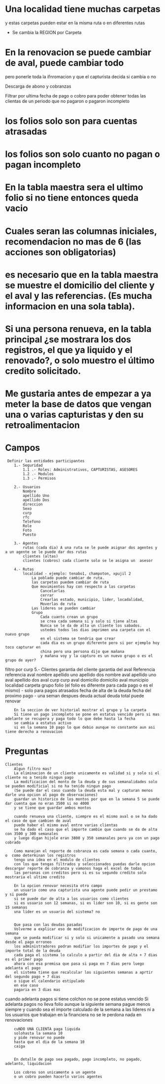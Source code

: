 # Una localidad tiene muchas carpetas
y estas carpetas pueden estar en la misma ruta o en diferentes rutas
- Se cambia la REGION por Carpeta
# En la renovacion se puede cambiar de aval, puede cambiar todo
pero ponerle toda la ifnromacion y que el capturista decida si cambia o no

Descarga de abono y cobranzas

Filtrar por ultima fecha de pago o cobro
para poder obtener todas las clientas de un periodo que no pagaron o pagaron incompleto

# los folios solo son para cuentas atrasadas
# los folios son solo cuanto  no pagan o pagan incompleto
# En la tabla maestra sera el ultimo folio si no tiene entonces queda vacio

# Cuales seran las columnas iniciales, recomendacion no mas de 6 (las acciones son obligatorias)

# es necesario que en la tabla maestra se muestre el domicilio del cliente y el aval y las referencias. (Es mucha informacion en una sola tabla).

# Si una persona renueva, en la tabla principal ¿se mostrara los dos registros, el que ya liquido y el renovado?, o solo muestro el último credito solicitado.

# Me gustaria antes de empezar a ya meter la base de datos que vengan una o varias capturistas y den su retroalimentacion

# Campos

     Definir las entidades participantes
        1.- Seguridad
            1.1 .- Roles: Administrativos, CAPTURISTAS, ASESORES
            1.2 .- Modulos
            1.3 .- Permisos
        
        2.- Usuarios
            Nombre
            apellido Uno
            apellido Dos
            direccion
            Sexo
            curp
            rfc
            Telefono
            Role
            Foto
            Puesto
        
        3.- Agentes
            rutas (cada dia) A una ruta se le puede asignar dos agentes y a un agente se le puede dar dos rutas
            clientes (altas)
            clientes (cobros) cada cliente solo se le asigna un  asesor

        4.- Rutas
            localidad - ejemplo: tenabo1, champoton, xpujil 2
                La poblado puede cambiar de ruta.
                las carpetas puedem cambiar de ruta
                Que movimientos hay con respecto a las carpetas
                    Cancelarlas
                    cerrar 
                    Crearlas estado, municipio, lider, locadalidad,
                    Moverlas de ruta
                Las lideres se pueden cambiar
                Grupo
                    Cada cuanto crean un grupo
                    se crea cada semana si y solo si tiene altas
                    Nunca se le da de alta un cliente los sabados.
                    ustedes todos los dias imprimen una carpeta con el nuevo grupo
                    en el sistema se tendria que crear
                    cada dia es un grupo diferente pero si por ejemplo hoy toco capturar en
                    china pero una persona dijo que mañana
                    y mañana voy y la capturo es un nuevo grupo o es el grupo de ayer?

filtro por curp
    5.- Clientes
        garantia del cliente
        garantia del aval
        Referencia
        referencia aval
        nombre 
        apellido uno
        apellido dos
        nombre aval
        apellido uno aval
        apellido dos aval
        curp
        curp aval
        domicilio 
        domicilio aval
        municipio
        localidad
        carpeta
        grupo
        folio (el folio es diferente para cada pago o es el mismo) - solo para pagos atrasados
        fecha de alta de la deuda
        fecha del proximo pago - una seman despues
        deuda actual
        deuda total
        puede renovar


        En la seccion de ver historial mostrar el grupo y la carpeta
        Si tiene un pago incompleto se pone en estatus vencido pero si mas adelante se recupera y paga todo lo que debe hasta la fecha
        se cambia a estatus activo
        si en la semana 10 pago lo que debio aunque no constante aun asi tiene derecho a renovacion
    

# Preguntas

    Clientes
        Algun filtro mas?
        La eliminacion de un cliente unicamente es validad si y solo si el cliente no a tenido ningun pago
        La modificacion del monto de la deuda y de sus semanalidades solo se pueden modificial si no ha tenido ningun pago
        (Se puede dar el caso cuando la deuda esta mal y capturan menos darle una opcion al pago de observaciones)
        guardar un historico de los montos por que en la semana 5 se puede dar cuenta que no eran 3500 si no 4000
        y se tiene que guardar ambos montos

        cuando renueva una cliente, siempre es el mismo aval o se ha dado el caso de que cambien de aval
        puede haber el mismo aval entre varias clientas
        se ha dado el caso que el importe cambie que cuando se da de alta con 3500 y 300 semanales
        y luego digan hijole eran 3800 y 350 semanales pero ya con un pago cobrado

        Como manejan el reporte de cobranza es cada semana o cada cuanto, o  como determinan los registros
        tengo una idea en el modulo de clientes
        con los que tengas filtrados y seleccionados puedas darle opcion descargar reporte de cobranza y vamonos haga el excel de todas
        las personas con creditos pero si es su segundo credito solo mostraria el ultimo credito

        En la opcion renovar necesita otro campo
        un usuario como una capturista una agente puede pedir un prestamo y si puede
        si se puede dar de alta a los usuarios como clientes
        si es usuario son 12 semanas, si es lider son 10, si es gente son 15 semanas
        una lider es un usuario del sistema? no


        Que pasa con las deudas pasadas
        Volverme a explicar eso de modificacion de importe de pago de una semana
        que se pueda modificar si y solo si unicamente a pasado una semana desde el pago erroneo
        los administradores podran modifiar los importes de pago y el importe total de la deuda
        cada paga el sistema lo calculo a partir del dia de alta + 7 dias es el primer pago
        ahora con esa premisa que pasa si paga en 7 dias pero luego adelanta el pago 
        el sistema tiene que recalcular los siguientes semanas a aprtir del segundo pago + 7 dias
        o sigue el calendario estipulado
        en ese caso
        pagaria en 3 dias mas 

cuando adelanta pagos si tiene colchon no se pone estatus vencido
        Si adelanta pagos no lleva folio aunque la siguiente semana pague menos
        siempre y cuando sea el importe calculado de la semana
        a las lideres ni a los usuarios que trabajan en la financiera no se le perdona nada en renovaciones

        cuNDO UNA CLIENTA paga liquida
        solohasta la semana 10
        y pide renovar no puede
        hasta que el dia de la semana 10
        caiga 


        En detalle de pago sea pagado, pago incompleto, no pagado, adelanto, liquidacion

        Los cobros son unicamente a un agente 
        o un cobro pueden hacerlo varios agentes



         